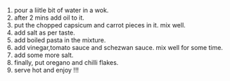 1. pour a liitle bit of water in a wok.
2. after 2 mins add oil to it.
3. put the chopped capsicum and carrot pieces in it.
   mix well.
4. add salt as per taste.
5. add boiled pasta in the mixture.
6. add vinegar,tomato sauce and schezwan sauce.
   mix well for some time.
7. add some more salt.
8. finally, put oregano and chilli flakes.
9. serve hot and enjoy !!!